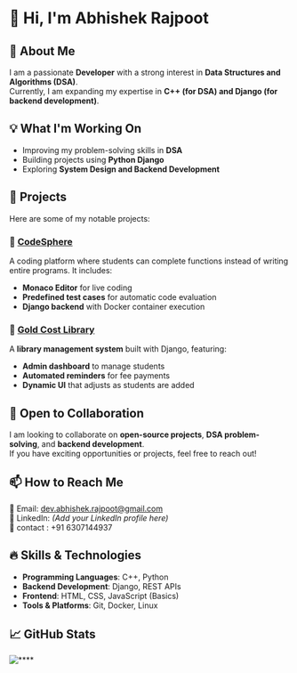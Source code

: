 # 👋 Hi, I'm Abhishek Rajpoot  

## 🚀 About Me  
I am a passionate **Developer** with a strong interest in **Data Structures and Algorithms (DSA)**.  
Currently, I am expanding my expertise in **C++ (for DSA) and Django (for backend development)**.  

## 💡 What I'm Working On  
- Improving my problem-solving skills in **DSA**  
- Building projects using **Python Django**  
- Exploring **System Design and Backend Development**

## 🌟 Projects  
Here are some of my notable projects:  

### 📌 [CodeSphere](https://github.com/DeveloperAbhishekRajpoot/CodeSphere.git)  
A coding platform where students can complete functions instead of writing entire programs. It includes:  
- **Monaco Editor** for live coding  
- **Predefined test cases** for automatic code evaluation  
- **Django backend** with Docker container execution  

### 📌 [Gold Cost Library](https://github.com/DeveloperAbhishekRajpoot/GoldCostLibrary)  
A **library management system** built with Django, featuring:  
- **Admin dashboard** to manage students  
- **Automated reminders** for fee payments  
- **Dynamic UI** that adjusts as students are added  


## 🤝 Open to Collaboration  
I am looking to collaborate on **open-source projects**, **DSA problem-solving**, and **backend development**.  
If you have exciting opportunities or projects, feel free to reach out!  

## 📫 How to Reach Me  
📧 Email: [dev.abhishek.rajpoot@gmail.com](mailto:dev.abhishek.rajpoot@gmail.com)  
💼 LinkedIn: *(Add your LinkedIn profile here)*  
📂 contact : +91 6307144937

## 🔥 Skills & Technologies  
- **Programming Languages**: C++, Python  
- **Backend Development**: Django, REST APIs  
- **Frontend**: HTML, CSS, JavaScript (Basics)  
- **Tools & Platforms**: Git, Docker, Linux  

## 📈 GitHub Stats  
![****](https://github-readme-stats.vercel.app/api?username=DeveloperAbhishekRajpoot&show_icons=true&theme=radical)  

